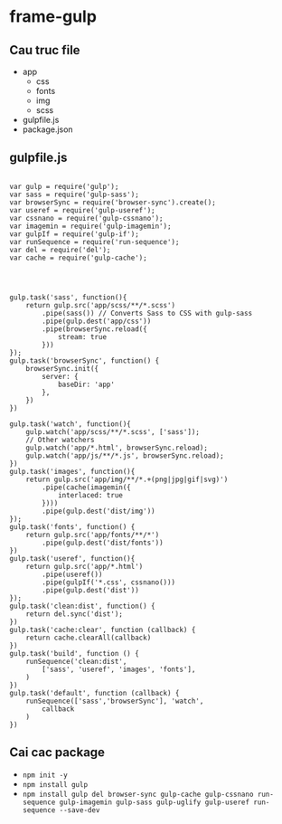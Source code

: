 # frame-gulp

## Cau truc file

* app
    * css
    * fonts
    * img
    * scss
* gulpfile.js
* package.json
    
## gulpfile.js
````

var gulp = require('gulp');
var sass = require('gulp-sass');
var browserSync = require('browser-sync').create();
var useref = require('gulp-useref');
var cssnano = require('gulp-cssnano');
var imagemin = require('gulp-imagemin');
var gulpIf = require('gulp-if');
var runSequence = require('run-sequence');
var del = require('del');
var cache = require('gulp-cache');




gulp.task('sass', function(){
    return gulp.src('app/scss/**/*.scss')
        .pipe(sass()) // Converts Sass to CSS with gulp-sass
        .pipe(gulp.dest('app/css'))
        .pipe(browserSync.reload({
            stream: true
        }))
});
gulp.task('browserSync', function() {
    browserSync.init({
        server: {
            baseDir: 'app'
        },
    })
})

gulp.task('watch', function(){
    gulp.watch('app/scss/**/*.scss', ['sass']);
    // Other watchers
    gulp.watch('app/*.html', browserSync.reload);
    gulp.watch('app/js/**/*.js', browserSync.reload);
})
gulp.task('images', function(){
    return gulp.src('app/img/**/*.+(png|jpg|gif|svg)')
        .pipe(cache(imagemin({
            interlaced: true
        })))
        .pipe(gulp.dest('dist/img'))
});
gulp.task('fonts', function() {
    return gulp.src('app/fonts/**/*')
        .pipe(gulp.dest('dist/fonts'))
})
gulp.task('useref', function(){
    return gulp.src('app/*.html')
        .pipe(useref())
        .pipe(gulpIf('*.css', cssnano()))
        .pipe(gulp.dest('dist'))
});
gulp.task('clean:dist', function() {
    return del.sync('dist');
})
gulp.task('cache:clear', function (callback) {
    return cache.clearAll(callback)
})
gulp.task('build', function () {
    runSequence('clean:dist',
        ['sass', 'useref', 'images', 'fonts'],
    )
})
gulp.task('default', function (callback) {
    runSequence(['sass','browserSync'], 'watch',
        callback
    )
})

````

## Cai cac package

* `npm init -y`
* `npm install gulp`
* `npm install gulp del browser-sync gulp-cache gulp-cssnano run-sequence gulp-imagemin gulp-sass gulp-uglify gulp-useref run-sequence --save-dev`
